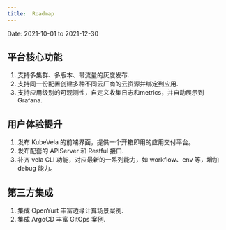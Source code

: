```yaml
---
title:  Roadmap
---
```


Date: 2021-10-01 to 2021-12-30

## 平台核心功能

1. 支持多集群、多版本、带流量的灰度发布.
2. 支持同一份配置创建多种不同云厂商的云资源并绑定到应用.
3. 支持应用级别的可观测性，自定义收集日志和metrics，并自动展示到 Grafana.


## 用户体验提升

1. 发布 KubeVela 的前端界面，提供一个开箱即用的应用交付平台。
2. 发布配套的 APIServer 和 Restful 接口.
3. 补齐 vela CLI 功能，对应最新的一系列能力，如 workflow、env 等，增加 debug 能力。

## 第三方集成

1. 集成 OpenYurt 丰富边缘计算场景案例.
2. 集成 ArgoCD 丰富 GitOps 案例.
